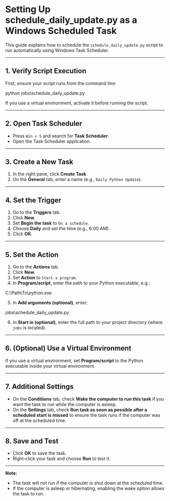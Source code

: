 # Setting Up schedule_daily_update.py as a Windows Scheduled Task

This guide explains how to schedule the `schedule_daily_update.py` script to run automatically using Windows Task Scheduler.

---

## 1. Verify Script Execution

First, ensure your script runs from the command line:

python jobs\schedule_daily_update.py

If you use a virtual environment, activate it before running the script.

---

## 2. Open Task Scheduler

- Press `Win + S` and search for **Task Scheduler**.
- Open the Task Scheduler application.

---

## 3. Create a New Task

1. In the right pane, click **Create Task**.
2. On the **General** tab, enter a name (e.g., `Daily Python Update`).

---

## 4. Set the Trigger

1. Go to the **Triggers** tab.
2. Click **New**.
3. Set **Begin the task** to `On a schedule`.
4. Choose **Daily** and set the time (e.g., 6:00 AM).
5. Click **OK**.

---

## 5. Set the Action

1. Go to the **Actions** tab.
2. Click **New**.
3. Set **Action** to `Start a program`.
4. In **Program/script**, enter the path to your Python executable, e.g.:

C:\Path\To\python.exe

5. In **Add arguments (optional)**, enter:

jobs\schedule_daily_update.py

6. In **Start in (optional)**, enter the full path to your project directory (where `jobs` is located).

---

## 6. (Optional) Use a Virtual Environment

If you use a virtual environment, set **Program/script** to the Python executable inside your virtual environment.

---

## 7. Additional Settings

- On the **Conditions** tab, check **Wake the computer to run this task** if you want the task to run while the computer is asleep.
- On the **Settings** tab, check **Run task as soon as possible after a scheduled start is missed** to ensure the task runs if the computer was off at the scheduled time.

---

## 8. Save and Test

- Click **OK** to save the task.
- Right-click your task and choose **Run** to test it.

---

**Note:**  
- The task will not run if the computer is shut down at the scheduled time.
- If the computer is asleep or hibernating, enabling the wake option allows the task to run.

